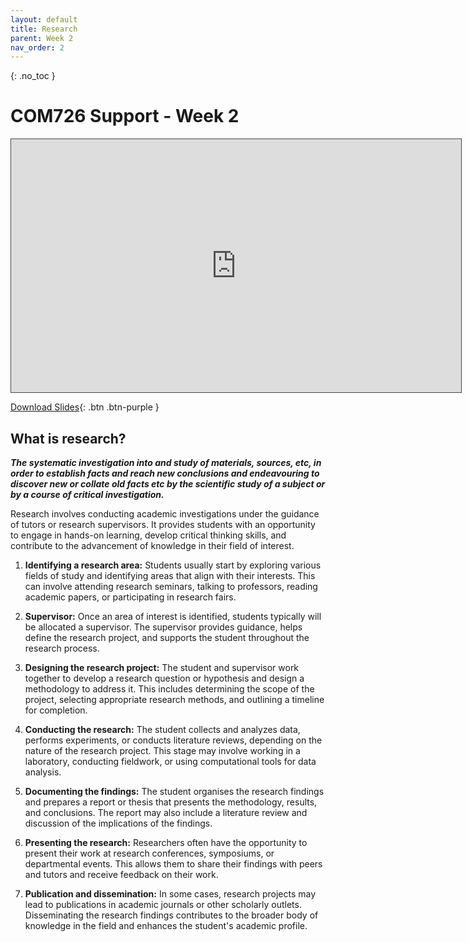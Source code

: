 ```yaml
---
layout: default
title: Research
parent: Week 2
nav_order: 2
---
```


{: .no_toc }

# COM726 Support - Week 2

<iframe src="https://solent.cloud.panopto.eu/Panopto/Pages/Embed.aspx?id=4974e9c1-9923-4029-a32b-b0360188db10&autoplay=false&offerviewer=true&showtitle=true&showbrand=true&captions=true&interactivity=all" height="405" width="720" style="border: 1px solid #464646;" allowfullscreen allow="autoplay"></iframe>

[Download Slides](slides/RESERACH_INTRO_2023_new.pptx){: .btn .btn-purple }



## What is research?

***The systematic investigation into and study of materials, sources, etc, in order to establish facts and reach new conclusions and endeavouring to discover new or collate old facts etc by the scientific study of a subject or by a course of critical investigation.***

Research involves conducting academic investigations under the guidance of tutors or research supervisors. It provides students with an opportunity to engage in hands-on learning, develop critical thinking skills, and contribute to the advancement of knowledge in their field of interest. 

1. **Identifying a research area:** Students usually start by exploring various fields of study and identifying areas that align with their interests. This can involve attending research seminars, talking to professors, reading academic papers, or participating in research fairs.

2. **Supervisor:** Once an area of interest is identified, students typically will be allocated a supervisor. The supervisor provides guidance, helps define the research project, and supports the student throughout the research process.

3. **Designing the research project:** The student and supervisor work together to develop a research question or hypothesis and design a methodology to address it. This includes determining the scope of the project, selecting appropriate research methods, and outlining a timeline for completion.

4. **Conducting the research:** The student collects and analyzes data, performs experiments, or conducts literature reviews, depending on the nature of the research project. This stage may involve working in a laboratory, conducting fieldwork, or using computational tools for data analysis.

5. **Documenting the findings:** The student organises the research findings and prepares a report or thesis that presents the methodology, results, and conclusions. The report may also include a literature review and discussion of the implications of the findings.

6. **Presenting the research:** Researchers often have the opportunity to present their work at research conferences, symposiums, or departmental events. This allows them to share their findings with peers and tutors and receive feedback on their work.

7. **Publication and dissemination:** In some cases, research projects may lead to publications in academic journals or other scholarly outlets. Disseminating the research findings contributes to the broader body of knowledge in the field and enhances the student's academic profile.

